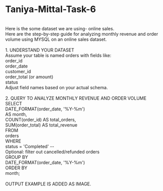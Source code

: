 # Taniya-Mittal-Task-6
<br>
Here is the some dataset we are using- online sales.
<br>
Here are the step-by-step guide for analyzing monthly revenue and order volume using MYSQL on an online sales dataset.
<br>
<br>
1. UNDERSTAND YOUR DATASET
<br>
Assume your table is named orders with fields like:
<br>
order_id
<br>
order_date
<br>
customer_id
<br>
order_total (or amount)
<br>
status
<br>
Adjust field names based on your actual schema.
<br>
<br>
2. QUERY TO ANALYZE MONTHLY REVENUE AND ORDER VOLUME
<br>
SELECT
<br>
    DATE_FORMAT(order_date, '%Y-%m')
    <br>
    AS month,
    <br>
    COUNT(order_id) AS total_orders,
    <br>
    SUM(order_total) AS total_revenue
    <br>
FROM
<br>
    orders
    <br>
WHERE
<br>
    status = 'Completed'  -- 
    <br>
    Optional: filter out cancelled/refunded orders
    <br>
GROUP BY
<br>
    DATE_FORMAT(order_date, '%Y-%m')
    <br>
ORDER BY
<br>
    month;
    <br>
    <br>
    OUTPUT EXAMPLE IS ADDED AS IMAGE.
